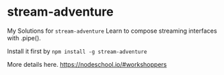 # stream-adventure

My Solutions for `stream-adventure`
Learn to compose streaming interfaces with .pipe().

Install it first by `npm install -g stream-adventure`

More details here.
https://nodeschool.io/#workshoppers
